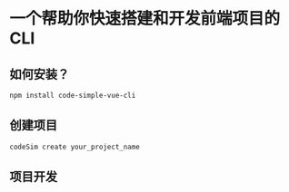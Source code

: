 #  一个帮助你快速搭建和开发前端项目的CLI

## 如何安装？

```
npm install code-simple-vue-cli
```

## 创建项目

```
codeSim create your_project_name
```

## 项目开发